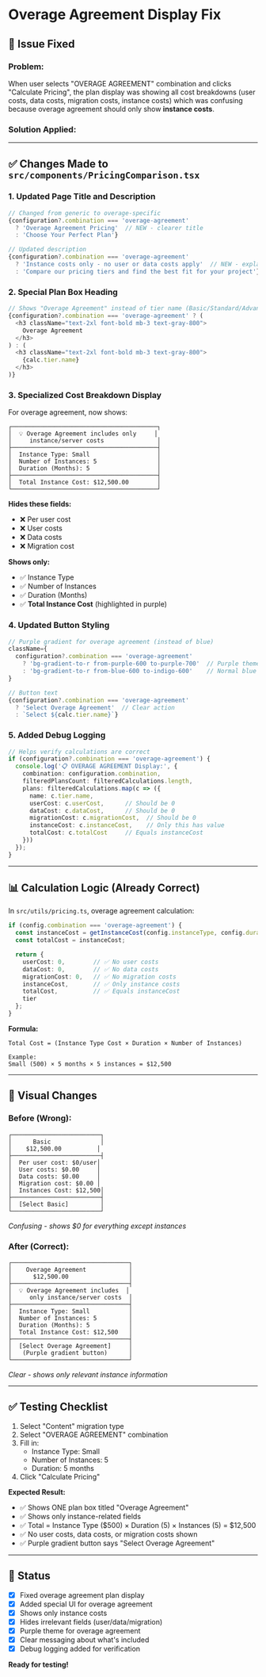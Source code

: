 # Overage Agreement Display Fix

## 🎯 Issue Fixed

### **Problem:**
When user selects "OVERAGE AGREEMENT" combination and clicks "Calculate Pricing", the plan display was showing all cost breakdowns (user costs, data costs, migration costs, instance costs) which was confusing because overage agreement should only show **instance costs**.

### **Solution Applied:**

---

## ✅ Changes Made to `src/components/PricingComparison.tsx`

### 1. **Updated Page Title and Description**
```typescript
// Changed from generic to overage-specific
{configuration?.combination === 'overage-agreement' 
  ? 'Overage Agreement Pricing'  // NEW - clearer title
  : 'Choose Your Perfect Plan'}

// Updated description
{configuration?.combination === 'overage-agreement' 
  ? 'Instance costs only - no user or data costs apply'  // NEW - explains what's included
  : 'Compare our pricing tiers and find the best fit for your project'}
```

### 2. **Special Plan Box Heading**
```typescript
// Shows "Overage Agreement" instead of tier name (Basic/Standard/Advanced)
{configuration?.combination === 'overage-agreement' ? (
  <h3 className="text-2xl font-bold mb-3 text-gray-800">
    Overage Agreement
  </h3>
) : (
  <h3 className="text-2xl font-bold mb-3 text-gray-800">
    {calc.tier.name}
  </h3>
)}
```

### 3. **Specialized Cost Breakdown Display**
For overage agreement, now shows:
```
┌─────────────────────────────────────────┐
│  💡 Overage Agreement includes only     │
│     instance/server costs               │
├─────────────────────────────────────────┤
│  Instance Type: Small                   │
│  Number of Instances: 5                 │
│  Duration (Months): 5                   │
├─────────────────────────────────────────┤
│  Total Instance Cost: $12,500.00        │
└─────────────────────────────────────────┘
```

**Hides these fields:**
- ❌ Per user cost
- ❌ User costs
- ❌ Data costs
- ❌ Migration cost

**Shows only:**
- ✅ Instance Type
- ✅ Number of Instances
- ✅ Duration (Months)
- ✅ **Total Instance Cost** (highlighted in purple)

### 4. **Updated Button Styling**
```typescript
// Purple gradient for overage agreement (instead of blue)
className={
  configuration?.combination === 'overage-agreement'
    ? 'bg-gradient-to-r from-purple-600 to-purple-700'  // Purple theme
    : 'bg-gradient-to-r from-blue-600 to-indigo-600'    // Normal blue theme
}

// Button text
{configuration?.combination === 'overage-agreement' 
  ? 'Select Overage Agreement'  // Clear action
  : `Select ${calc.tier.name}`}
```

### 5. **Added Debug Logging**
```typescript
// Helps verify calculations are correct
if (configuration?.combination === 'overage-agreement') {
  console.log('📋 OVERAGE AGREEMENT Display:', {
    combination: configuration.combination,
    filteredPlansCount: filteredCalculations.length,
    plans: filteredCalculations.map(c => ({
      name: c.tier.name,
      userCost: c.userCost,      // Should be 0
      dataCost: c.dataCost,      // Should be 0
      migrationCost: c.migrationCost,  // Should be 0
      instanceCost: c.instanceCost,    // Only this has value
      totalCost: c.totalCost     // Equals instanceCost
    }))
  });
}
```

---

## 📊 Calculation Logic (Already Correct)

In `src/utils/pricing.ts`, overage agreement calculation:
```typescript
if (config.combination === 'overage-agreement') {
  const instanceCost = getInstanceCost(config.instanceType, config.duration) * config.numberOfInstances;
  const totalCost = instanceCost;

  return {
    userCost: 0,        // ✅ No user costs
    dataCost: 0,        // ✅ No data costs
    migrationCost: 0,   // ✅ No migration costs
    instanceCost,       // ✅ Only instance costs
    totalCost,          // ✅ Equals instanceCost
    tier
  };
}
```

**Formula:**
```
Total Cost = (Instance Type Cost × Duration × Number of Instances)

Example:
Small (500) × 5 months × 5 instances = $12,500
```

---

## 🎨 Visual Changes

### Before (Wrong):
```
┌─────────────────────────┐
│      Basic              │
│    $12,500.00          │
├─────────────────────────┤
│  Per user cost: $0/user│
│  User costs: $0.00     │
│  Data costs: $0.00     │
│  Migration cost: $0.00 │
│  Instances Cost: $12,500│
├─────────────────────────┤
│  [Select Basic]         │
└─────────────────────────┘
```
*Confusing - shows $0 for everything except instances*

### After (Correct):
```
┌─────────────────────────────────┐
│    Overage Agreement            │
│      $12,500.00                 │
├─────────────────────────────────┤
│  💡 Overage Agreement includes  │
│     only instance/server costs  │
├─────────────────────────────────┤
│  Instance Type: Small           │
│  Number of Instances: 5         │
│  Duration (Months): 5           │
│  Total Instance Cost: $12,500   │
├─────────────────────────────────┤
│  [Select Overage Agreement]     │
│   (Purple gradient button)      │
└─────────────────────────────────┘
```
*Clear - shows only relevant instance information*

---

## ✅ Testing Checklist

1. Select "Content" migration type
2. Select "OVERAGE AGREEMENT" combination
3. Fill in:
   - Instance Type: Small
   - Number of Instances: 5
   - Duration: 5 months
4. Click "Calculate Pricing"

**Expected Result:**
- ✅ Shows ONE plan box titled "Overage Agreement"
- ✅ Shows only instance-related fields
- ✅ Total = Instance Type ($500) × Duration (5) × Instances (5) = $12,500
- ✅ No user costs, data costs, or migration costs shown
- ✅ Purple gradient button says "Select Overage Agreement"

---

## 🚀 Status

- [x] Fixed overage agreement plan display
- [x] Added special UI for overage agreement
- [x] Shows only instance costs
- [x] Hides irrelevant fields (user/data/migration)
- [x] Purple theme for overage agreement
- [x] Clear messaging about what's included
- [x] Debug logging added for verification

**Ready for testing!**

